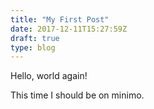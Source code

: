 ```yaml
---
title: "My First Post"
date: 2017-12-11T15:27:59Z
draft: true
type: blog
---
```


Hello, world again!

This time I should be on minimo.

